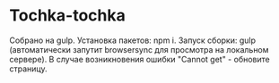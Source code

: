 # Tochka-tochka
Собрано на gulp. Установка пакетов: npm i. Запуск сборки: gulp (автоматически запутит browsersync для просмотра на локальном сервере). В случае возникновения ошибки "Cannot get" - обновите страницу.
